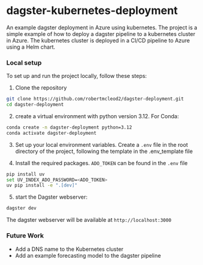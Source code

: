 # dagster-kubernetes-deployment
An example dagster deployment in Azure using kubernetes. The project is a simple example of how to deploy a dagster pipeline to a kubernetes cluster in Azure. The kubernetes cluster is deployed in a CI/CD pipeline to Azure using a Helm chart.

### Local setup

To set up and run the project locally, follow these steps:

1. Clone the repository

```bash
git clone https://github.com/robertmcleod2/dagster-deployment.git
cd dagster-deployment
```

2. create a virtual environment with python version 3.12. For Conda:

```bash
conda create -n dagster-deployment python=3.12
conda activate dagster-deployment
```

3. Set up your local environment variables. Create a `.env` file in the root directory of the project, following the template in the .env_template file

4. Install the required packages. `ADO_TOKEN` can be found in the `.env` file

```bash
pip install uv
set UV_INDEX_ADO_PASSWORD=<ADO_TOKEN>
uv pip install -e ".[dev]"
```

5. start the Dagster webserver:

```bash
dagster dev
```

The dagster webserver will be available at `http://localhost:3000`

### Future Work

- Add a DNS name to the Kubernetes cluster
- Add an example forecasting model to the dagster pipeline
